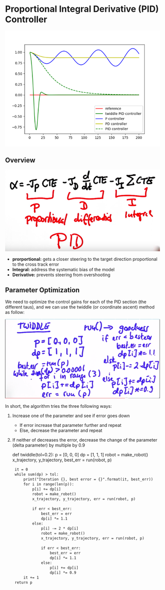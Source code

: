 # Proportional Integral Derivative (PID) Controller
![comparison](./img/comparison.png)
## Overview

![equation](./img/pid_control.png)

* **prorportional:** gets a closer steering to the target direction proportional to the cross track error
* **Integral:** address the systematic bias of the model
* **Derivative:** prevents steering from overshooting

## Parameter Optimization

We need to optimize the control gains for each of the PID section (the different taus), and we can use the twiddle (or coordinate ascent) method as follow:

![twiddle](./img/twiddle.png)

In short, the algorithm tries the three following ways:

1. Increase one of the parameter and see if error goes down
    * If error increase that parameter further and repeat
    * Else, decrease the parameter and repeat
2. If neither of decreases the error, decrease the change of the parameter (delta parameter) by multiple by 0.9
    
    def twiddle(tol=0.2): 
        p = [0, 0, 0]
        dp = [1, 1, 1]
        robot = make_robot()
        x_trajectory, y_trajectory, best_err = run(robot, p)

        it = 0
        while sum(dp) > tol:
            print("Iteration {}, best error = {}".format(it, best_err))
            for i in range(len(p)):
                p[i] += dp[i]
                robot = make_robot()
                x_trajectory, y_trajectory, err = run(robot, p)

                if err < best_err:
                    best_err = err
                    dp[i] *= 1.1
                else:
                    p[i] -= 2 * dp[i]
                    robot = make_robot()
                    x_trajectory, y_trajectory, err = run(robot, p)

                    if err < best_err:
                        best_err = err
                        dp[i] *= 1.1
                    else:
                        p[i] += dp[i]
                        dp[i] *= 0.9
            it += 1
        return p
